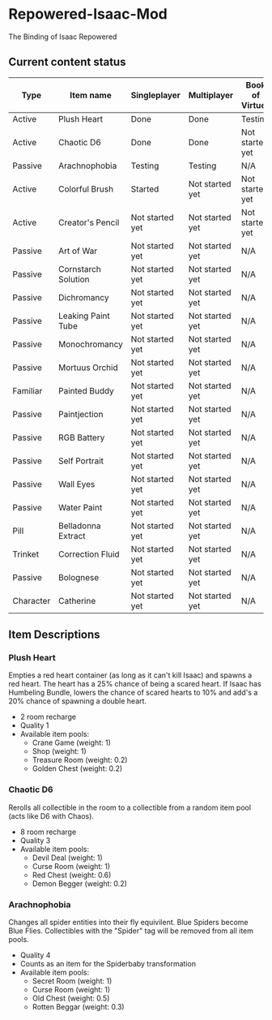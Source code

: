 # Repowered-Isaac-Mod
The Binding of Isaac Repowered

## Current content status
Type|Item name|Singleplayer|Multiplayer|Book of Virtues
----|---------| -----------|-----------|---------------
Active|Plush Heart|Done|Done|Testing
Active|Chaotic D6|Done|Done|Not started yet
Passive|Arachnophobia|Testing|Testing|N/A
Active|Colorful Brush|Started|Not started yet|Not started yet
Active|Creator's Pencil|Not started yet|Not started yet|Not started yet
Passive|Art of War|Not started yet|Not started yet|N/A
Passive|Cornstarch Solution|Not started yet|Not started yet|N/A
Passive|Dichromancy|Not started yet|Not started yet|N/A
Passive|Leaking Paint Tube|Not started yet|Not started yet|N/A
Passive|Monochromancy|Not started yet|Not started yet|N/A
Passive|Mortuus Orchid|Not started yet|Not started yet|N/A
Familiar|Painted Buddy|Not started yet|Not started yet|N/A
Passive|Paintjection|Not started yet|Not started yet|N/A
Passive|RGB Battery|Not started yet|Not started yet|N/A
Passive|Self Portrait|Not started yet|Not started yet|N/A
Passive|Wall Eyes|Not started yet|Not started yet|N/A
Passive|Water Paint|Not started yet|Not started yet|N/A
Pill|Belladonna Extract|Not started yet|Not started yet|N/A
Trinket|Correction Fluid|Not started yet|Not started yet|N/A
Passive|Bolognese|Not started yet|Not started yet|N/A
Character|Catherine|Not started yet|Not started yet|N/A

## Item Descriptions
### Plush Heart
Empties a red heart container (as long as it can't kill Isaac) and spawns a red heart. The heart has a 25% chance of being a scared heart. If Isaac has Humbeling Bundle, lowers the chance of scared hearts to 10% and add's a 20% chance of spawning a double heart.
* 2 room recharge
* Quality 1
* Available item pools:
  * Crane Game (weight: 1)
  * Shop (weight: 1)
  * Treasure Room (weight: 0.2)
  * Golden Chest (weight: 0.2)

### Chaotic D6
Rerolls all collectible in the room to a collectible from a random item pool (acts like D6 with Chaos).
* 8 room recharge
* Quality 3
* Available item pools:
  * Devil Deal (weight: 1)
  * Curse Room (weight: 1)
  * Red Chest (weight: 0.6)
  * Demon Begger (weight: 0.2)

### Arachnophobia
Changes all spider entities into their fly equivilent. Blue Spiders become Blue Flies. Collectibles with the "Spider" tag will be removed from all item pools.
* Quality 4
* Counts as an item for the Spiderbaby transformation
* Available item pools:
  * Secret Room (weight: 1)
  * Curse Room (weight: 1)
  * Old Chest (weight: 0.5)
  * Rotten Beggar (weight: 0.3)
